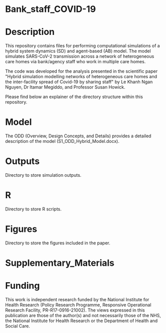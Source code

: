 # Bank_staff_COVID-19
# Description
This repository contains files for performing computational simulations of a hybrid system dynamics (SD) and agent-based (AB) model. The model simulates SARS-CoV-2 transmission across a network of heterogeneous care homes via bank/agency staff who work in multiple care homes. 

The code was developed for the analysis presented in the scientific paper "Hybrid simulation modelling networks of heterogeneous care homes and the inter-facility spread of Covid-19 by sharing staff" by Le Khanh Ngan Nguyen, Dr Itamar Megiddo, and Professor Susan Howick.

Please find below an explainer of the directory structure within this repository.

# Model
The ODD (Overview, Design Concepts, and Details) provides a detailed description of the model (S1_ODD_Hybrid_Model.docx).

# Outputs
Directory to store simulation outputs.

# R
Directory to store R scripts.

# Figures
Directory to store the figures included in the paper.

# Supplementary_Materials

# Funding
This work is independent research funded by the National Institute for Health Research (Policy Research Programme, Responsive Operational Research Facility, PR-R17-0916-21002). The views expressed in this publication are those of the author(s) and not necessarily those of the NHS, the National Institute for Health Research or the Department of Health and Social Care.
